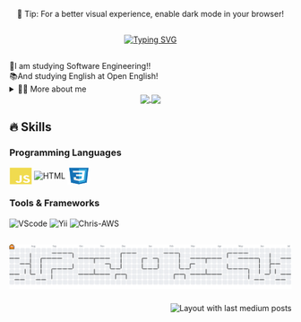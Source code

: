 <p align="center"> 🔦 Tip: For a better visual experience, enable dark mode in your browser! </p>

##

<div align="center">
<a href="https://git.io/typing-svg"><img src="https://readme-typing-svg.herokuapp.com?font=Bitcount+Grid+Double&weight=150&size=40&pause=1000&color=00F712&center=true&width=650&lines=Hello,+My+name+is+Leonardo!;Welcome+to+my+profile!" alt="Typing SVG" /></a>
</div>

##

<a>
🎒I am studying Software Engineering!! <br>
📚And studying English at Open English! <br>
  <!-- Dropdown -->
<details>
  <summary>👨‍💻 More about me</summary>
  - 💬 I am 30 years old
</details>
</a>
<div align="center">
<a href="https://github.com/anuraghazra/github-readme-stats">
  <img height=200 align="center" src="https://github-readme-stats.vercel.app/api?username=LeonardoDLima&show_icons=true&theme=dark" />
</a>
<a href="https://github.com/anuraghazra/convoychat">
  <img height=200 align="center" src="https://github-readme-stats.vercel.app/api/top-langs?username=LeonardoDLima&layout=compact&langs_count=8&card_width=320&theme=dark" />
</a>
</div>

## 🔥 Skills
<!-- Skills: Programming Languages -->
  <div style="flex-basis: 48%;">
    <h3>Programming Languages</h3>
    <img align="center" alt="Js" height="30" width="40" src="https://raw.githubusercontent.com/devicons/devicon/master/icons/javascript/javascript-plain.svg">
    <img align="center" alt="HTML" height="100" width="50" src="https://cdn.jsdelivr.net/gh/devicons/devicon@latest/icons/php/php-original.svg">      
    <img align="center" alt="CSS" height="30" width="40" src="https://raw.githubusercontent.com/devicons/devicon/master/icons/css3/css3-original.svg">
    
  </div>
  
  <!-- Skills: Tools & Frameworks -->
  <div style="flex-basis: 48%;">
    <h3>Tools & Frameworks</h3>
    <img align="center" alt="VScode" height="30" width="40" src="https://cdn.jsdelivr.net/gh/devicons/devicon/icons/vscode/vscode-original.svg">
    <img align="center" alt="Yii" height="30" width="40" src="https://cdn.jsdelivr.net/gh/devicons/devicon@latest/icons/yii/yii-original.svg">
    <img align="center" alt="Chris-AWS" height="30" width="40" src="https://cdn.jsdelivr.net/gh/devicons/devicon/icons/git/git-original.svg">
  </div>

##

 <picture>
  <source media="(prefers-color-scheme: dark)" srcset="https://raw.githubusercontent.com/LeonardoDLima/LeonardoDLima/output/pacman-contribution-graph-dark.svg">
  <source media="(prefers-color-scheme: light)" srcset="https://raw.githubusercontent.com/LeonardoDLima/LeonardoDLima/output/pacman-contribution-graph.svg">
  <img alt="pacman contribution graph" src="https://raw.githubusercontent.com/LeonardoDLima/LeonardoDLima/output/pacman-contribution-graph.svg">
</picture>

###

<div align="right">
  <img src="https://github-read-medium-git-main.pahlevikun.vercel.app/latest?limit=4&username=LeonardoDLima&theme=dark" alt="Layout with last medium posts"  />
</div>

##
